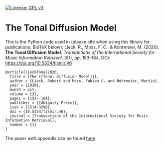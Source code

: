 [![License: GPL v3](https://img.shields.io/badge/License-GPLv3-blue.svg)](https://www.gnu.org/licenses/gpl-3.0)

# The Tonal Diffusion Model

This is the Python code used in (please cite when using this library for publications, BibTeX below): Lieck, R., Moss, F. C., & Rohrmeier, M. (2020). **The Tonal Diffusion Model.** _Transactions of the International Society for Music Information Retrieval_, 3(1), pp. 153–164. DOI: https://doi.org/10.5334/tismir.46
```
@article{lieckTonal2020,
  title = {The {{Tonal Diffusion Model}}},
  author = {Lieck, Robert and Moss, Fabian C. and Rohrmeier, Martin},
  year = {2020},
  month = oct,
  volume = {3},
  pages = {153--164},
  publisher = {{Ubiquity Press}},
  issn = {2514-3298},
  doi = {10.5334/tismir.46},
  journal = {Transactions of the International Society for Music Information Retrieval},
  number = {1}
}
```
The paper _with_ appendix can be found [here](http://robert-lieck.com/literature/pdfs/WIY8FM2Q/Lieck_et_al._-_2020_-_The_Tonal_Diffusion_Model_paper_with_appendix.pdf).
